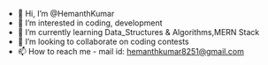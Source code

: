 - 👋 Hi, I’m @HemanthKumar
- 👀 I’m interested in coding, development
- 🌱 I’m currently learning Data_Structures & Algorithms,MERN Stack
- 💞️ I’m looking to collaborate on coding contests
- 📫 How to reach me - mail id: hemanthkumar8251@gmail.com

<!---
HemanthKumar8251/HemanthKumar8251 is a ✨ special ✨ repository because its `README.md` (this file) appears on your GitHub profile.
You can click the Preview link to take a look at your changes.
--->
